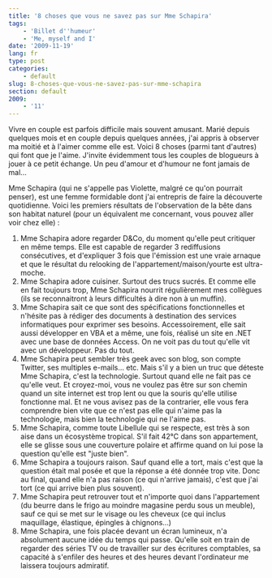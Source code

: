 ```yaml
---
title: '8 choses que vous ne savez pas sur Mme Schapira'
tags:
    - 'Billet d''humeur'
    - 'Me, myself and I'
date: '2009-11-19'
lang: fr
type: post
categories:
    - default
slug: 8-choses-que-vous-ne-savez-pas-sur-mme-schapira
section: default
2009:
    - '11'
---
```


Vivre en couple est parfois difficile mais souvent amusant. Marié depuis quelques mois et en couple depuis quelques années, j'ai appris à observer ma moitié et à l'aimer comme elle est. Voici 8 choses (parmi tant d'autres) qui font que je l'aime. J'invite évidemment tous les couples de blogueurs à jouer à ce petit échange. Un peu d'amour et d'humour ne font jamais de mal…

<!-- more -->

Mme Schapira (qui ne s'appelle pas Violette, malgré ce qu'on pourrait penser), est une femme formidable dont j'ai entrepris de faire la découverte quotidienne. Voici les premiers résultats de l'observation de la bête dans son habitat naturel (pour un équivalent me concernant, vous pouvez aller voir chez elle)&nbsp;:

1. Mme Schapira adore regarder D&amp;Co, du moment qu'elle peut critiquer en même temps. Elle est capable de regarder 3 rediffusions consécutives, et d'expliquer 3 fois que l'émission est une vraie arnaque et que le résultat du relooking de l'appartement/maison/yourte est ultra-moche.
2. Mme Schapira adore cuisiner. Surtout des trucs sucrés. Et comme elle en fait toujours trop, Mme Schapira nourrit régulièrement mes collègues (ils se reconnaitront à leurs difficultés à dire non à un muffin).
3. Mme Schapira sait ce que sont des spécifications fonctionnelles et n'hésite pas à rédiger des documents à destination des services informatiques pour exprimer ses besoins. Accessoirement, elle sait aussi développer en VBA et a même, une fois, réalisé un site en .NET avec une base de données Access. On ne voit pas du tout qu'elle vit avec un développeur. Pas du tout.
4. Mme Schapira peut sembler très geek avec son blog, son compte Twitter, ses multiples e-mails… etc. Mais s'il y a bien un truc que déteste Mme Schapira, c'est la technologie. Surtout quand elle ne fait pas ce qu'elle veut. Et croyez-moi, vous ne voulez pas être sur son chemin quand un site internet est trop lent ou que la souris qu'elle utilise fonctionne mal. Et ne vous avisez pas de la contrarier, elle vous fera comprendre bien vite que ce n'est pas elle qui n'aime pas la technologie, mais bien la technologie qui ne l'aime pas.
5. Mme Schapira, comme toute Libellule qui se respecte, est très à son aise dans un écosystème tropical. S'il fait 42°C dans son appartement, elle se glisse sous une couverture polaire et affirme quand on lui pose la question qu'elle est "juste bien".
6. Mme Schapira a toujours raison. Sauf quand elle a tort, mais c'est que la question était mal posée et que la réponse a été donnée trop vite. Donc au final, quand elle n'a pas raison (ce qui n'arrive jamais), c'est que j'ai tort (ce qui arrive bien plus souvent).
7. Mme Schapira peut retrouver tout et n'importe quoi dans l'appartement (du beurre dans le frigo au moindre magasine perdu sous un meuble), sauf ce qui se met sur le visage ou les cheveux (ce qui inclus maquillage, élastique, épingles à chignons…)
8. Mme Schapira, une fois placée devant un écran lumineux, n'a absolument aucune idée du temps qui passe. Qu'elle soit en train de regarder des séries TV ou de travailler sur des écritures comptables, sa capacité à s'enfiler des heures et des heures devant l'ordinateur me laissera toujours admiratif.